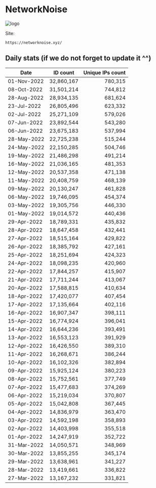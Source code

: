 # NetworkNoise

![logo](https://i.imgur.com/BxUVnnM.png)

Site:
```
https://networknoise.xyz/
```
Daily stats (if we do not forget to update it ^^)
----

Date|ID count|Unique IPs count|
|---|---|--:|
01-Nov-2022|32,860,167|780,315
08-Oct-2022|31,501,214|744,812
28-Aug-2022|28,934,135|681,624
23-Jul-2022|26,805,496|623,332
02-Jul-2022|25,271,109|579,026
07-Jun-2022|23,892,544|543,280
06-Jun-2022|23,675,183|537,994
28-May-2022|22,725,238|515,244
24-May-2022|22,150,285|504,746
19-May-2022|21,486,298|491,214
16-May-2022|21,036,165|481,353
12-May-2022|20,537,358|471,138
11-May-2022|20,408,759|468,139
09-May-2022|20,130,247|461,828
06-May-2022|19,746,095|454,374
03-May-2022|19,305,756|446,330
01-May-2022|19,014,572|440,436
29-Apr-2022|18,789,331|435,832
28-Apr-2022|18,647,458|432,441
27-Apr-2022|18,515,164|429,822
26-Apr-2022|18,385,792|427,161
25-Apr-2022|18,251,694|424,323
24-Apr-2022|18,098,235|420,960
22-Apr-2022|17,844,257|415,907
21-Apr-2022|17,711,244|413,067
20-Apr-2022|17,588,815|410,634
18-Apr-2022|17,420,077|407,454
17-Apr-2022|17,135,664|402,116
16-Apr-2022|16,907,347|398,111
15-Apr-2022|16,774,924|396,041
14-Apr-2022|16,644,236|393,491
13-Apr-2022|16,553,123|391,929
12-Apr-2022|16,426,550|389,310
11-Apr-2022|16,268,671|386,244
10-Apr-2022|16,102,326|382,894
09-Apr-2022|15,925,124|380,223
08-Apr-2022|15,752,561|377,749
07-Apr-2022|15,477,683|374,269
06-Apr-2022|15,219,034|370,807
05-Apr-2022|15,042,808|367,445
04-Apr-2022|14,836,979|363,470
03-Apr-2022|14,592,198|358,893
02-Apr-2022|14,403,998|355,518
01-Apr-2022|14,247,919|352,722
31-Mar-2022|14,050,571|348,969
30-Mar-2022|13,855,255|345,174
29-Mar-2022|13,638,961|341,227
28-Mar-2022|13,419,661|336,822
27-Mar-2022|13,167,232|331,821
